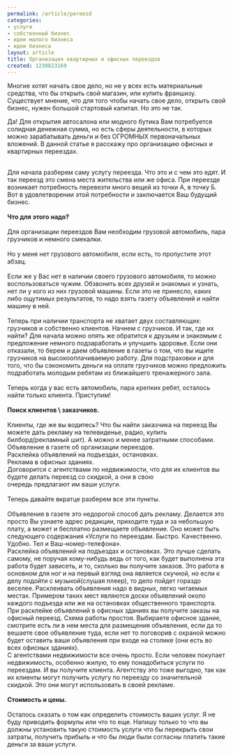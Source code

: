 ```yaml
---
permalink: /article/pereezd
categories:
- услуги
- собственный бизнес
- идеи малого бизнеса
- идеи бизнеса
layout: article
title: Организация квартирных и офисных переездов
created: 1230823169
---
```

<p>Многие хотят начать свое дело, но не у всех есть материальные средства, что бы открыть свой магазин, или купить франшизу. Существует мнение, что для того чтобы начать свое дело, открыть свой бизнес, нужен большой стартовый капитал. Но это не так.</p>
<p>
Да! Для открытия автосалона или модного бутика Вам потребуется солидная денежная сумма, но есть сферы деятельности, в которых можно зарабатывать деньги и без ОГРОМНЫХ первоначальных вложений. В данной статье я расскажу про организацию офисных и квартирных переездах.</p>
<!--break-->
<br />
Для начала разберем саму услугу переезда. Что это и с чем это едят. И так переезд это смена места жительства или же офиса. При переезде возникает потребность перевезти много вещей из точки А, в точку Б. Вот в удовлетворении этой потребности и заключается Ваш будущий бизнес.<br />
<br />
<strong>Что для этого надо?</strong><br />
<br />
Для организации переездов Вам необходим грузовой автомобиль, пара грузчиков и немного смекалки.<br />
<br />
Но у меня нет грузового автомобиля, если есть, то пропустите этот абзац.<br />
<br />
Если же у Вас нет в наличии своего грузового автомобиля, то можно воспользоваться чужим. Обзвонить всех друзей и знакомых и узнать, нет ли у кого из них грузовой машины. Если это не принесло, каких либо ощутимых результатов, то надо взять газету объявлений и найти машину в ней.<br />
<br />
Теперь при наличии транспорта не хватает двух составляющих: грузчиков и собственно клиентов. Начнем с грузчиков. И так, где их найти? Для начала можно опять же обратится к друзьям и знакомым с предложение немного подзаработать и улучшить здоровье. Если они отказали, то берем и даем объявление в газеты о том, что вы ищите грузчиков на высокооплачиваемую работу. Для подстраховки и для того, что бы сэкономить деньги на оплате грузчиков можно предложить подработать молодым ребятам из ближайшего тренажерного зала.<br />
<br />
Теперь когда у вас есть автомобиль, пара крепких ребят, осталось найти только клиента. Приступим!<br />
<br />
<strong>Поиск клиентов \ заказчиков.</strong><br />
<br />
Клиенты, где же вы водитесь? Что бы найти заказчика на переезд Вы можете дать рекламу на телевиденье, радио, купить билборд(рекламный шит). А можно и менее затратными способами.<br />
Объявление в газете об организации переездов.<br />
Расклейка объявлений на подъездах, остановках.<br />
Реклама в офисных зданиях.<br />
Договорится с агентствами по недвижимости, что для их клиентов вы будете делать переезд со скидкой, а они в свою<br />
очередь предлагают им ваши услуги.<br />
<br />
Теперь давайте вкратце разберем все эти пункты.<br />
<br />
Объявления в газете это недорогой способ дать рекламу. Делается это просто Вы узнаете адрес редакции, приходите туда и за небольшую плату, а может и бесплатно размещаете объявление. Оно может быть следующего содержания &laquo;Услуги по переездам. Быстро. Качественно. Удобно. Тел и Ваш-номер-телефона&raquo;.<br />
Расклейка объявлений на подъездах и остановках. Это лучше сделать самому, не поручая кому-нибудь ведь от того, как будет выполнена эта работа будет зависеть, и то, сколько вы получите заказов. Это работа в основном для ног и на первый взгляд она является скучной, но если к делу подойти с музыкой(слушая плеер), то дело пойдет гораздо веселее. Расклеивать объявления надо в видных, легко читаемых местах. Примером таких мест являются доски объявлений около каждого подъезда или же на остановках общественного транспорта.<br />
При расклейке объявлений в офисных зданиях вы получите заказы на офисный переезд. Схема работы простоя. Выбираете офисное здание, смотрите есть ли в нем места для размещения объявления, если да то вешаете свое объявление туда, если нет то поговорив с охраной можно будет оставить ваши объявления при входе на столике (они есть во всех офисных зданиях).<br />
С агентствами недвижимости все очень просто. Если человек покупает недвижимость, особенно жилую, то ему понадобиться услуги по переездам. И вы получите клиента. Агентству это тоже выгодно, так как их клиенты могут получить услугу по переезду со значительной скидкой. Это они могут использовать в своей рекламе.<br />
<br />
<strong>Стоимость и цены.</strong><br />
<br />
Осталось сказать о том как определить стоимость ваших услуг. Я не буду приводить формулы или что то еще. Напишу только то что вы должны установить такую стоимость услуги что бы перекрыть свои затраты, получить прибыль и что бы люди были согласны платить такие деньги за ваши услуги.<br />
&nbsp;</p>
